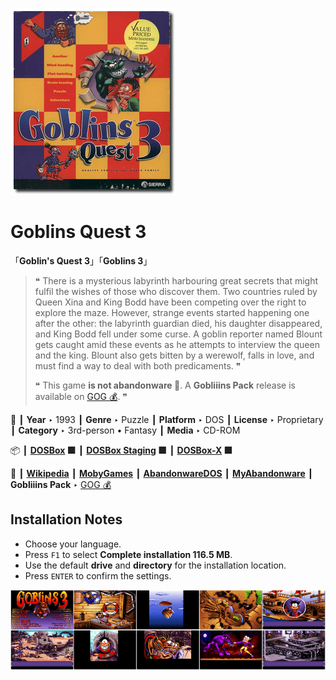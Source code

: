 ![](Thumbnail.png "application-thumbnail")

# Goblins Quest 3

「**Goblin's Quest 3**」「**Goblins 3**」

> ❝ There is a mysterious labyrinth harbouring great secrets that might fulfil the wishes of those who discover them. Two countries ruled by Queen Xina and King Bodd have been competing over the right to explore the maze. However, strange events started happening one after the other: the labyrinth guardian died, his daughter disappeared, and King Bodd fell under some curse. A goblin reporter named Blount gets caught amid these events as he attempts to interview the queen and the king. Blount also gets bitten by a werewolf, falls in love, and must find a way to deal with both predicaments. ❞
>
> ❝ This game **is not abandonware 🚫**. A **Gobliiins Pack** release is available on [GOG 💰](https://www.gog.com/en/game/gobliiins_pack). ❞
>

📌 ┃ **Year** ‣ 1993 ┃ **Genre** ‣ Puzzle ┃ **Platform** ‣ DOS ┃ **License** ‣ Proprietary ┃ **Category** ‣ 3rd-person • Fantasy ┃ **Media** ‣ CD-ROM 

📦 ┃ **[DOSBox](https://www.dosbox.com/) 🟩** ┃ **[DOSBox Staging](https://dosbox-staging.github.io/) 🟩** ┃ **[DOSBox-X](https://dosbox-x.com/) 🟩** 

📎 ┃ **[Wikipedia](https://en.wikipedia.org/wiki/Gobliiins#Goblins_Quest_3_(1993))** ┃ **[MobyGames](https://www.mobygames.com/game/2870/goblins-quest-3/)** ┃ **[AbandonwareDOS](https://www.abandonwaredos.com/abandonware-game.php?abandonware=Goblins+3&gid=2244)** ┃ **[MyAbandonware](https://www.myabandonware.com/game/goblins-quest-3-1zc)** ┃ **Gobliiins Pack** ‣ [GOG 💰](https://www.gog.com/en/game/gobliiins_pack) 

## Installation Notes
- Choose your language.
- Press `F1` to select **Complete installation 116.5 MB**.
- Use the default **drive** and **directory** for the installation location.
- Press `ENTER` to confirm the settings.

![](Montage.png "Goblins Quest 3")

